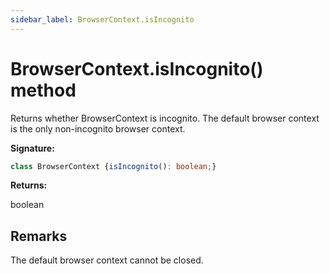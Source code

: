 ```yaml
---
sidebar_label: BrowserContext.isIncognito
---
```

# BrowserContext.isIncognito() method

Returns whether BrowserContext is incognito. The default browser context is the only non-incognito browser context.

**Signature:**

```typescript
class BrowserContext {isIncognito(): boolean;}
```
**Returns:**

boolean

## Remarks

The default browser context cannot be closed.

